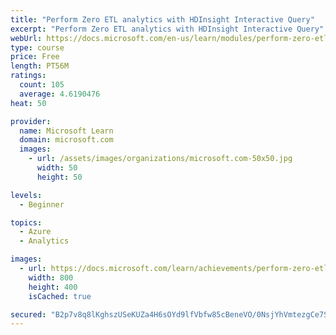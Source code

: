 ```yaml
---
title: "Perform Zero ETL analytics with HDInsight Interactive Query"
excerpt: "Perform Zero ETL analytics with HDInsight Interactive Query"
webUrl: https://docs.microsoft.com/en-us/learn/modules/perform-zero-etl-analytics-hdinsight-interactive-query/
type: course
price: Free
length: PT56M
ratings:
  count: 105
  average: 4.6190476
heat: 50

provider:
  name: Microsoft Learn
  domain: microsoft.com
  images:
    - url: /assets/images/organizations/microsoft.com-50x50.jpg
      width: 50
      height: 50

levels:
  - Beginner

topics:
  - Azure
  - Analytics

images:
  - url: https://docs.microsoft.com/learn/achievements/perform-zero-etl-analytics-with-hdinsights-interactive-query-social.png
    width: 800
    height: 400
    isCached: true

secured: "B2p7v8q8lKghszUSeKUZa4H6sOYd9lfVbfw85cBeneVO/0NsjYhVmtezgCe7S2k9BftzRvWqSL695VNUIQ87Qo789cKgIRjSL9jlKV66wWHCFJebawQBlcLmEntM6XqKTFUlZjuy8tWan4XSv+KwXATWJjBiRVeyql+p5cy+2bo1+twcKznz5b45kfYPa8r4hXUa8lax2BnqMiZA0OQhoHOLKjt2Jh69THwcrhFrhufCC9Kd42H2pqurajOiKV4uM1O13wlWFSNkHn8p7AYRoTdKRnGrzSgaqkXWzgZwP9gD6rcrBOMwaio8JdBA2hpuwHctBxZeUSoWTLOEiun62rt3coHj344rLU2lwGSBY0RYZQapJDxE/1hVrJVEiYZB2a5KALbZVdQZJ8hj5uSlK9nmieKy5r5uh0i+MVVPris=;dz4OmOwLbjSpyINyDLRKaQ=="
---
```


